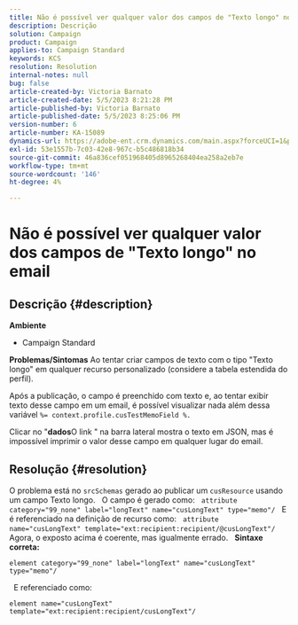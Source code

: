 ```yaml
---
title: Não é possível ver qualquer valor dos campos de "Texto longo" no email
description: Descrição
solution: Campaign
product: Campaign
applies-to: Campaign Standard
keywords: KCS
resolution: Resolution
internal-notes: null
bug: false
article-created-by: Victoria Barnato
article-created-date: 5/5/2023 8:21:28 PM
article-published-by: Victoria Barnato
article-published-date: 5/5/2023 8:25:06 PM
version-number: 6
article-number: KA-15089
dynamics-url: https://adobe-ent.crm.dynamics.com/main.aspx?forceUCI=1&pagetype=entityrecord&etn=knowledgearticle&id=e10d5365-82eb-ed11-a7c6-6045bd0065f9
exl-id: 53e1557b-7c03-42e8-967c-b5c486818b34
source-git-commit: 46a836cef051968405d8965268404ea258a2eb7e
workflow-type: tm+mt
source-wordcount: '146'
ht-degree: 4%

---
```


# Não é possível ver qualquer valor dos campos de &quot;Texto longo&quot; no email

## Descrição {#description}

<b>Ambiente</b>
- Campaign Standard


<b>Problemas/Sintomas</b>
Ao tentar criar campos de texto com o tipo &quot;Texto longo&quot; em qualquer recurso personalizado (considere a tabela estendida do perfil).

Após a publicação, o campo é preenchido com texto e, ao tentar exibir texto desse campo em um email, é possível visualizar nada além dessa variável `%= context.profile.cusTestMemoField %.`

Clicar no &quot;<b>dados</b>O link &quot; na barra lateral mostra o texto em JSON, mas é impossível imprimir o valor desse campo em qualquer lugar do email.


## Resolução {#resolution}


O problema está no `srcSchemas` gerado ao publicar um `cusResource` usando um campo Texto longo.
 
O campo é gerado como:
 
`attribute category="99_none" label="longText" name="cusLongText" type="memo"/`
 
E é referenciado na definição de recurso como:
 
`attribute name="cusLongText" template="ext:recipient:recipient/@cusLongText"/`
 
Agora, o exposto acima é coerente, mas igualmente errado.
 
<b>Sintaxe correta:</b>


```
element category="99_none" label="longText" name="cusLongText" type="memo"/
```


 
E referenciado como:


```
element name="cusLongText" template="ext:recipient:recipient/cusLongText"/
```
